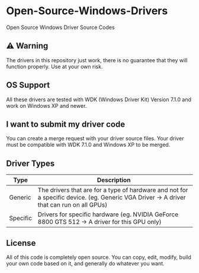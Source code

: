 # Open-Source-Windows-Drivers
Open Source Windows Driver Source Codes

## ⚠ Warning
The drivers in this repository just work, there is no guarantee that they will function properly.
Use at your own risk.

## OS Support
All these drivers are tested with WDK (Windows Driver Kit) Version 7.1.0 and work on Windows XP and newer.

## I want to submit my driver code
You can create a merge request with your driver source files. Your driver must be compatible with WDK 7.1.0 and Windows XP to be merged.

## Driver Types

| Type     | Description                                                                                                                               |
|----------|-------------------------------------------------------------------------------------------------------------------------------------------|
| Generic  | The drivers that are for a type of hardware and not for a specific device. (eg. Generic VGA Driver -> A driver that can run on all GPUs)  |
| Specific | Drivers for specific hardware (eg. NVIDIA GeForce 8800 GTS 512 -> A driver for this GPU only)                                             |

## License
All of this code is completely open source. You can copy, edit, modify, build your own code based on it, and generally do whatever you want.
